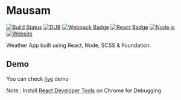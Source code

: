 # Mausam

[![Build Status](https://travis-ci.org/chintan-sh/Mausam.svg?branch=master)](https://travis-ci.org/chintan-sh/Mausam)
[![DUB](https://img.shields.io/dub/l/vibe-d.svg)]()
[![Webpack Badge](https://cdn.rawgit.com/aleen42/badges/master/src/webpack.svg)](#) 
[![React Badge](https://cdn.rawgit.com/aleen42/badges/master/src/react.svg)](#)
[![Node.js](https://cdn.rawgit.com/aleen42/badges/master/src/node.svg)](#)
[![Website](https://img.shields.io/website/https/searchneu.com.svg)](http://fathomless-lake-82439.herokuapp.com.com)

Weather App built using React, Node, SCSS & Foundation.

## Demo
You can check [live](http://fathomless-lake-82439.herokuapp.com/#/?_k=e2v47c) demo

Note : Install [React Developer Tools](https://chrome.google.com/webstore/detail/react-developer-tools/fmkadmapgofadopljbjfkapdkoienihi?hl=en) on Chrome for Debugging
